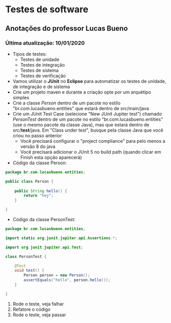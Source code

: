 # Testes de software

## Anotações do professor Lucas Bueno

### Última atualização: 10/01/2020

- Tipos de testes:
    - Testes de unidade
    - Testes de integração
    - Testes de sistema
    - Testes de verificação
- Vamos utilizar o **JUnit** no **Eclipse** para automatizar os testes de unidade, de integração e de sistema
- Crie um projeto maven e durante a criação opte por um arquétipo simples
- Crie a classe *Person* dentro de um pacote no estilo "br.com.lucasbueno.entities" que estará dentro de src/main/java
-  Crie um JUnit Test Case (selecione "New JUnit Jupiter test") chamado *PersonTest* dentro de um pacote no estilo "br.com.lucasbueno.entities" (use o mesmo pacote da classe Java), mas que estará dentro de src/**test**/java. Em "Class under test", busque pela classe Java que você criou no passo anterior
    - Você precisará configurar o "project compliance" para pelo menos a versão 8 do java
    - Você precisará adicionar o JUnit 5 no build path (quando clicar em Finish esta opção aparecerá)
- Código da classe Person:
```java
package br.com.lucasbueno.entities;

public class Person {
	
	public String hello() {
		return "hey";
	}

}
```
- Código da classe PersonTest:
```java
package br.com.lucasbueno.entities;

import static org.junit.jupiter.api.Assertions.*;

import org.junit.jupiter.api.Test;

class PersonTest {

	@Test
	void test() {
		Person person = new Person();
		assertEquals("hello", person.hello());
	}

}
```
1. Rode o teste, veja falhar
2. Refatore o código
3. Rode o teste, veja passar